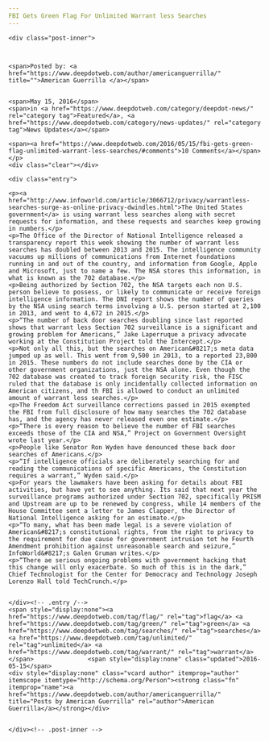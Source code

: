 ```yaml
---
FBI Gets Green Flag For Unlimited Warrant less Searches
---
```

<article class="post-listing post-14081 post type-post status-publish format-standard has-post-thumbnail hentry  tag-flag tag-green tag-searches tag-unlimited tag-warrant">
    
    <div class="post-inner">
    
    
        
    <span>Posted by: <a href="https://www.deepdotweb.com/author/americanguerrilla/" title="">American Guerrilla </a></span>
    
    
    <span>May 15, 2016</span>
    <span>in <a href="https://www.deepdotweb.com/category/deepdot-news/" rel="category tag">Featured</a>, <a href="https://www.deepdotweb.com/category/news-updates/" rel="category tag">News Updates</a></span>
    
    <span><a href="https://www.deepdotweb.com/2016/05/15/fbi-gets-green-flag-unlimited-warrant-less-searches/#comments">10 Comments</a></span>
    </p>
    <div class="clear"></div>
    
    <div class="entry">
    
    <p><a href="http://www.infoworld.com/article/3066712/privacy/warrantless-searches-surge-as-online-privacy-dwindles.html">The United States government</a> is using warrant less searches along with secret requests for information, and these requests and searches keep growing in numbers.</p>
    <p>The Office of the Director of National Intelligence released a transparency report this week showing the number of warrant less searches has doubled between 2013 and 2015. The intelligence community vacuums up millions of communications from Internet foundations running in and out of the country, and information from Google, Apple and Microsoft, just to name a few. The NSA stores this information, in what is known as the 702 database.</p>
    <p>Being authorized by Section 702, the NSA targets each non U.S. person believe to possess, or likely to communicate or receive foreign intelligence information. The DNI report shows the number of queries by the NSA using search terms involving a U.S. person started at 2,100 in 2013, and went to 4,672 in 2015.</p>
    <p>“The number of back door searches doubling since last reported shows that warrant less Section 702 surveillance is a significant and growing problem for Americans,” Jake Laperruque a privacy advocate working at the Constitution Project told the Intercept.</p>
    <p>Not only all this, but the searches on American&#8217;s meta data jumped up as well. This went from 9,500 in 2013, to a reported 23,800 in 2015. These numbers do not include searches done by the CIA or other government organizations, just the NSA alone. Even though the 702 database was created to track foreign security risk, the FISC ruled that the database is only incidentally collected information on American citizens, and th FBI is allowed to conduct an unlimited amount of warrant less searches.</p>
    <p>The Freedom Act surveillance corrections passed in 2015 exempted the FBI from full disclosure of how many searches the 702 database has, and the agency has never released even one estimate.</p>
    <p>“There is every reason to believe the number of FBI searches exceeds those of the CIA and NSA,” Project on Government Oversight wrote last year.</p>
    <p>People like Senator Ron Wyden have denounced these back door searches of Americans.</p>
    <p>“If intelligence officials are deliberately searching for and reading the communications of specific Americans, the Constitution requires a warrant,” Wyden said.</p>
    <p>For years the lawmakers have been asking for details about FBI activities, but have yet to see anything. Its said that next year the surveillance programs authorized under Section 702, specifically PRISM and Upstream are up to be renewed by congress, while 14 members of the House Committee sent a letter to James Clapper, the Director of National Intelligence asking for an estimate.</p>
    <p>“To many, what has been made legal is a severe violation of American&#8217;s constitutional rights, from the right to privacy to the requirement for due cause for government intrusion tot he Fourth Amendment prohibition against unreasonable search and seizure,” InfoWorld&#8217;s Galen Gruman writes.</p>
    <p>“There ae serious ongoing problems with government hacking that this change will only exacerbate. So much of this is in the dark,” Chief Technologist for the Center for Democracy and Technology Joseph Lorenzo Hall told TechCrunch.</p>
    
    
    </div><!-- .entry /-->
    <span style="display:none"><a href="https://www.deepdotweb.com/tag/flag/" rel="tag">flag</a> <a href="https://www.deepdotweb.com/tag/green/" rel="tag">green</a> <a href="https://www.deepdotweb.com/tag/searches/" rel="tag">searches</a> <a href="https://www.deepdotweb.com/tag/unlimited/" rel="tag">unlimited</a> <a href="https://www.deepdotweb.com/tag/warrant/" rel="tag">warrant</a></span>				<span style="display:none" class="updated">2016-05-15</span>
    <div style="display:none" class="vcard author" itemprop="author" itemscope itemtype="http://schema.org/Person"><strong class="fn" itemprop="name"><a href="https://www.deepdotweb.com/author/americanguerrilla/" title="Posts by American Guerrilla" rel="author">American Guerrilla</a></strong></div>
    
    
    </div><!-- .post-inner -->
</article><!-- .post-listing -->


